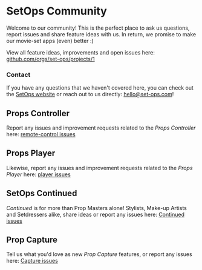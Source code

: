 # SetOps Community
Welcome to our community! This is the perfect place to ask us questions, report issues and share feature ideas with us. In return, we promise to make our movie-set apps (even) better :)

View all feature ideas, improvements and open issues here: [github.com/orgs/set-ops/projects/1](https://github.com/orgs/set-ops/projects/1)

### Contact
If you have any questions that we haven't covered here, you can check out the [SetOps website](https://set-ops.com) or reach out to us directly: [hello@set-ops.com](mailto:hello@set-ops.com)!

## Props Controller
Report any issues and improvement requests related to the *Props Controller* here: [remote-control issues](https://github.com/set-ops/remote-control/issues)

## Props Player
Likewise, report any issues and improvement requests related to the *Props Player* here: [player issues](https://github.com/set-ops/player/issues)

## SetOps Continued
*Continued* is for more than Prop Masters alone!  Stylists, Make-up Artists and Setdressers alike, share ideas or report any issues here: [Continued issues](https://github.com/set-ops/continued/issues)

## Prop Capture
Tell us what you'd love as new *Prop Capture* features, or report any issues here: [Capture issues](https://github.com/set-ops/capture/issues)


